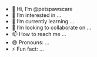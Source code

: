 - 👋 Hi, I’m @petspawscare
- 👀 I’m interested in ...
- 🌱 I’m currently learning ...
- 💞️ I’m looking to collaborate on ...
- 📫 How to reach me ...
- 😄 Pronouns: ...
- ⚡ Fun fact: ...

<!---
petspawscare/petspawscare is a ✨ special ✨ repository because its `README.md` (this file) appears on your GitHub profile.
You can click the Preview link to take a look at your changes.
--->

